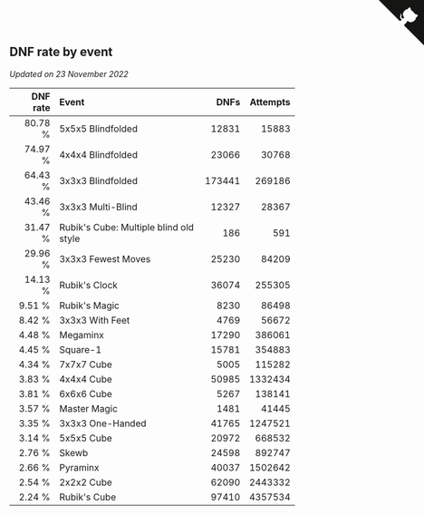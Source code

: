 ## DNF rate by event

*Updated on 23 November 2022*

| DNF rate | Event | DNFs | Attempts |
| ---: | :--- | ---: | ---: |
| 80.78 % | 5x5x5 Blindfolded | 12831 | 15883 |
| 74.97 % | 4x4x4 Blindfolded | 23066 | 30768 |
| 64.43 % | 3x3x3 Blindfolded | 173441 | 269186 |
| 43.46 % | 3x3x3 Multi-Blind | 12327 | 28367 |
| 31.47 % | Rubik's Cube: Multiple blind old style | 186 | 591 |
| 29.96 % | 3x3x3 Fewest Moves | 25230 | 84209 |
| 14.13 % | Rubik's Clock | 36074 | 255305 |
| 9.51 % | Rubik's Magic | 8230 | 86498 |
| 8.42 % | 3x3x3 With Feet | 4769 | 56672 |
| 4.48 % | Megaminx | 17290 | 386061 |
| 4.45 % | Square-1 | 15781 | 354883 |
| 4.34 % | 7x7x7 Cube | 5005 | 115282 |
| 3.83 % | 4x4x4 Cube | 50985 | 1332434 |
| 3.81 % | 6x6x6 Cube | 5267 | 138141 |
| 3.57 % | Master Magic | 1481 | 41445 |
| 3.35 % | 3x3x3 One-Handed | 41765 | 1247521 |
| 3.14 % | 5x5x5 Cube | 20972 | 668532 |
| 2.76 % | Skewb | 24598 | 892747 |
| 2.66 % | Pyraminx | 40037 | 1502642 |
| 2.54 % | 2x2x2 Cube | 62090 | 2443332 |
| 2.24 % | Rubik's Cube | 97410 | 4357534 |


<a href="https://github.com/JustinTimeCuber/wca_statistics" class="github-corner" aria-label="View source on Github"><svg width="80" height="80" viewBox="0 0 250 250" style="fill:#151513; color:#fff; position: absolute; top: 0; border: 0; right: 0;" aria-hidden="true"><path d="M0,0 L115,115 L130,115 L142,142 L250,250 L250,0 Z"></path><path d="M128.3,109.0 C113.8,99.7 119.0,89.6 119.0,89.6 C122.0,82.7 120.5,78.6 120.5,78.6 C119.2,72.0 123.4,76.3 123.4,76.3 C127.3,80.9 125.5,87.3 125.5,87.3 C122.9,97.6 130.6,101.9 134.4,103.2" fill="currentColor" style="transform-origin: 130px 106px;" class="octo-arm"></path><path d="M115.0,115.0 C114.9,115.1 118.7,116.5 119.8,115.4 L133.7,101.6 C136.9,99.2 139.9,98.4 142.2,98.6 C133.8,88.0 127.5,74.4 143.8,58.0 C148.5,53.4 154.0,51.2 159.7,51.0 C160.3,49.4 163.2,43.6 171.4,40.1 C171.4,40.1 176.1,42.5 178.8,56.2 C183.1,58.6 187.2,61.8 190.9,65.4 C194.5,69.0 197.7,73.2 200.1,77.6 C213.8,80.2 216.3,84.9 216.3,84.9 C212.7,93.1 206.9,96.0 205.4,96.6 C205.1,102.4 203.0,107.8 198.3,112.5 C181.9,128.9 168.3,122.5 157.7,114.1 C157.9,116.9 156.7,120.9 152.7,124.9 L141.0,136.5 C139.8,137.7 141.6,141.9 141.8,141.8 Z" fill="currentColor" class="octo-body"></path></svg></a><style>.github-corner:hover .octo-arm{animation:octocat-wave 560ms ease-in-out}@keyframes octocat-wave{0%,100%{transform:rotate(0)}20%,60%{transform:rotate(-25deg)}40%,80%{transform:rotate(10deg)}}@media (max-width:500px){.github-corner:hover .octo-arm{animation:none}.github-corner .octo-arm{animation:octocat-wave 560ms ease-in-out}}</style>

